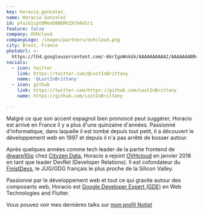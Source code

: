 ```yaml
---
key: horacio_gonzalez_
name: Horacio Gonzalez
id: pYuiGicpt0MenD8NEMhZXtk6VSr1
feature: false
company: OVHcloud
companyLogo: /images/partners/ovhcloud.png
city: Brest, France
photoUrl: >-
  https://lh4.googleusercontent.com/-6krIgoWnkGk/AAAAAAAAAAI/AAAAAAABR4o/EJH0Fh-m16k/photo.jpg
socials:
  - icon: twitter
    link: https://twitter.com/@LostInBrittany
    name: '@LostInBrittany'
  - icon: github
    link: https://twitter.com/https://github.com/LostInBrittany
    name: https://github.com/LostInBrittany

---
```


Malgré ce que son accent espagnol bien prononcé peut suggérer, Horacio est arrivé en France il y a plus d'une quinzaine d'années. Passionné d'informatique, dans laquelle il est tombé depuis tout petit, il a découvert le développement web en 1997 et depuis il n'a pas arrêté de bosser autour.

Après quelques années comme tech leader de la partie frontend de [@warp10io](https://twitter.com/warp10io/) chez  [Cityzen Data](https://twitter.com/cityendata/), Horacio a rejoint [OVHcloud](https://twitter.com/OVHcloud) en janvier 2018 en tant que leader DevRel (Developer Relations). Il est cofondateur du  [FinistDevs](https://twitter.com/finistdevs/), le JUG/GDG français le plus proche de la Silicon Valley.

Passionné par le développement web et tout ce qui gravite autour des composants web, Horacio est [Google Developer Expert (GDE)](https://developers.google.com/experts/people/horacio-gonzalez)  en Web Technologies and Flutter.

Vous pouvez voir mes dernières talks sur [mon profil Notist](https://noti.st/lostinbrittany)
